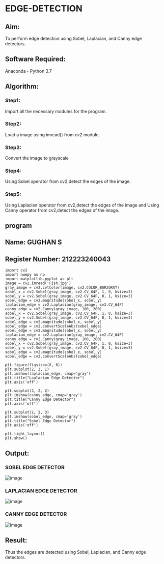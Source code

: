 # EDGE-DETECTION
## Aim:
To perform edge detection using Sobel, Laplacian, and Canny edge detectors.

## Software Required:
Anaconda - Python 3.7

## Algorithm:
### Step1:
Import all the necessary modules for the program.

### Step2:
Load a image using imread() from cv2 module.

### Step3:
Convert the image to grayscale

### Step4:
Using Sobel operator from cv2,detect the edges of the image.

### Step5:

Using Laplacian operator from cv2,detect the edges of the image and Using Canny operator from cv2,detect the edges of the image.
## program 
## Name: GUGHAN S
## Register Number: 212223240043
```
import cv2
import numpy as np
import matplotlib.pyplot as plt
image = cv2.imread('Fish.jpg') 
gray_image = cv2.cvtColor(image, cv2.COLOR_BGR2GRAY)
sobel_x = cv2.Sobel(gray_image, cv2.CV_64F, 1, 0, ksize=3)  
sobel_y = cv2.Sobel(gray_image, cv2.CV_64F, 0, 1, ksize=3)  
sobel_edge = cv2.magnitude(sobel_x, sobel_y)  
laplacian_edge = cv2.Laplacian(gray_image, cv2.CV_64F) 
canny_edge = cv2.Canny(gray_image, 100, 200)  
sobel_x = cv2.Sobel(gray_image, cv2.CV_64F, 1, 0, ksize=3)
sobel_y = cv2.Sobel(gray_image, cv2.CV_64F, 0, 1, ksize=3)
sobel_edge = cv2.magnitude(sobel_x, sobel_y)
sobel_edge = cv2.convertScaleAbs(sobel_edge)
sobel_edge = cv2.magnitude(sobel_x, sobel_y)  
laplacian_edge = cv2.Laplacian(gray_image, cv2.CV_64F) 
canny_edge = cv2.Canny(gray_image, 100, 200)  
sobel_x = cv2.Sobel(gray_image, cv2.CV_64F, 1, 0, ksize=3)
sobel_y = cv2.Sobel(gray_image, cv2.CV_64F, 0, 1, ksize=3)
sobel_edge = cv2.magnitude(sobel_x, sobel_y)
sobel_edge = cv2.convertScaleAbs(sobel_edge)

plt.figure(figsize=(8, 6))
plt.subplot(2, 2, 1)
plt.imshow(laplacian_edge, cmap='gray')
plt.title("Laplacian Edge Detector")
plt.axis('off')

plt.subplot(2, 2, 2)
plt.imshow(canny_edge, cmap='gray')
plt.title("Canny Edge Detector")
plt.axis('off')

plt.subplot(2, 2, 3)
plt.imshow(sobel_edge, cmap='gray')  
plt.title("Sobel Edge Detector")
plt.axis('off')

plt.tight_layout()
plt.show()
```
## Output:
### SOBEL EDGE DETECTOR
![image](https://github.com/user-attachments/assets/500459ee-2648-44b1-83fd-f592f330e9fe)


### LAPLACIAN EDGE DETECTOR
![image](https://github.com/user-attachments/assets/6e046abe-e3b2-4e14-b367-93135a7e0be9)


### CANNY EDGE DETECTOR
![image](https://github.com/user-attachments/assets/8dc99e66-75f2-457f-be03-428695060201)

## Result:
Thus the edges are detected using Sobel, Laplacian, and Canny edge detectors.

